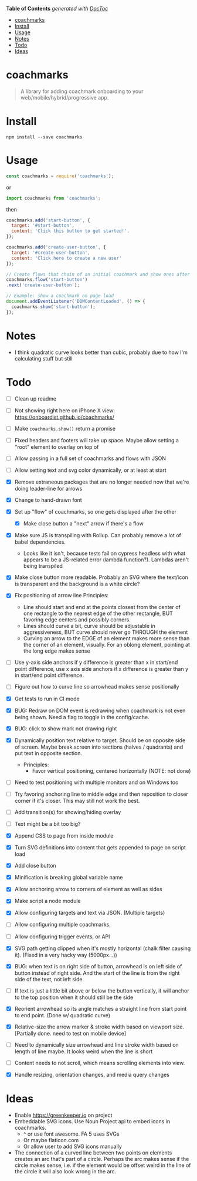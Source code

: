 <!-- START doctoc generated TOC please keep comment here to allow auto update -->
<!-- DON'T EDIT THIS SECTION, INSTEAD RE-RUN doctoc TO UPDATE -->
**Table of Contents**  *generated with [DocToc](https://github.com/thlorenz/doctoc)*

- [coachmarks](#coachmarks)
- [Install](#install)
- [Usage](#usage)
- [Notes](#notes)
- [Todo](#todo)
- [Ideas](#ideas)

<!-- END doctoc generated TOC please keep comment here to allow auto update -->


# coachmarks

> A library for adding coachmark onboarding to your web/mobile/hybrid/progressive app.

# Install

    npm install --save coachmarks

# Usage

```javascript
const coachmarks = require('coachmarks');
```

or

```javascript
import coachmarks from 'coachmarks';
```

then

```javascript
coachmarks.add('start-button', {
  target: '#start-button',
  content: 'Click this button to get started!'.
});

coachmarks.add('create-user-button', {
  target: '#create-user-button',
  content: 'Click here to create a new user'
});

// Create flows that chain of an initial coachmark and show ones after that
coachmarks.flow('start-button')
.next('create-user-button');

// Example: show a coachmark on page load
document.addEventListener('DOMContentLoaded', () => {
  coachmarks.show('start-button');
});
```

# Notes

* I think quadratic curve looks better than cubic, probably due to how I'm calculating stuff but still

# Todo

- [ ] Clean up readme
- [ ] Not showing right here on iPhone X view: https://onboardist.github.io/coachmarks/
- [ ] Make `coachmarks.show()` return a promise
- [ ] Fixed headers and footers will take up space. Maybe allow setting a "root" element to overlay on top of
- [ ] Allow passing in a full set of coachmarks and flows with JSON
- [ ] Allow setting text and svg color dynamically, or at least at start
- [x] Remove extraneous packages that are no longer needed now that we're doing leader-line for arrows
- [x] Change to hand-drawn font
- [x] Set up "flow" of coachmarks, so one gets displayed after the other
  - [x] Make close button a "next" arrow if there's a flow
- [x] Make sure JS is transpiling with Rollup. Can probably remove a lot of babel dependencies.
  - Looks like it isn't, because tests fail on cypress headless with what appears to be a JS-related error (lambda function?). Lambdas aren't being
    transpiled
- [x] Make close button more readable. Probably an SVG where the text/icon is transparent and the background is a white circle?
- [x] Fix positioning of arrow line
  Principles:
    * Line should start and end at the points closest from the center of one rectangle to the nearest edge of the other rectangle, BUT favoring edge
      centers and possibly corners.
    * Lines should curve a bit, curve should be adjustable in aggressiveness, BUT curve should never go THROUGH the element
    * Curving an arrow to the EDGE of an element makes more sense than the corner of an element, visually. For an oblong element, pointing at the long
      edge makes sense

- [ ] Use y-axis side anchors if y difference is greater than x in start/end point difference, use x axis side anchors if x difference is greater
      than y in start/end point difference.
- [ ] Figure out how to curve line so arrowhead makes sense positionally
- [x] Get tests to run in CI mode
- [x] BUG: Redraw on DOM event is redrawing when coachmark is not even being shown. Need a flag to toggle in the config/cache.
- [x] BUG: click to show mark not drawing right
- [x] Dynamically position text relative to target. Should be on opposite side of screen. Maybe break screen into sections (halves / quadrants) and put
      text in opposite section.
  - Principles:
    * Favor vertical positioning, centered horizontally (NOTE: not done)
- [ ] Need to test positioning with multiple monitors and on Windows too
- [ ] Try favoring anchoring line to middle edge and then reposition to closer corner if it's closer. This may still not work the best.
- [ ] Add transition(s) for showing/hiding overlay
- [ ] Text might be a bit too big?
- [x] Append CSS to page from inside module
- [x] Turn SVG definitions into content that gets appended to page on script load
- [x] Add close button
- [x] Minification is breaking global variable name
- [x] Allow anchoring arrow to corners of element as well as sides
- [x] Make script a node module
- [x] Allow configuring targets and text via JSON. (Multiple targets)
- [ ] Allow configuring multiple coachmarks.
- [ ] Allow configuring trigger events, or API
- [x] SVG path getting clipped when it's mostly horizontal (chalk filter causing it). (Fixed in a very hacky way (5000px...))
- [x] BUG: when text is on right side of button, arrowhead is on left side of button instead of right side. And the start of the line is from the right side of the text, not left side.
- [ ] If text is just a little bit above or below the button vertically, it will anchor to the top position when it should still be the side
- [x] Reorient arrowhead so its angle matches a straight line from start point to end point. (Done w/ quadratic curve)
- [x] Relative-size the arrow marker & stroke width based on viewport size. [Partially done. need to test on mobile device]
- [ ] Need to dynamically size arrowhead and line stroke width based on length of line maybe. It looks weird when the line is short
- [ ] Content needs to not scroll, which means scrolling elements into view.
- [x] Handle resizing, orientation changes, and media query changes

# Ideas

* Enable https://greenkeeper.io on project
* Embeddable SVG icons. Use Noun Project api to embed icons in coachmarks.
  * ^ or use font awesome. FA 5 uses SVGs
  * Or maybe flaticon.com
  * Or allow user to add SVG icons manually
* The connection of a curved line between two points on elements creates an arc that's part of a circle. Perhaps the arc makes sense if the circle makes sense, i.e. if the element would be offset weird in the line of the circle it will also look wrong in the arc.
